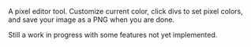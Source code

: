 A pixel editor tool. Customize current color, click divs to set pixel colors, and save your image as a PNG when you are done.

Still a work in progress with some features not yet implemented.
